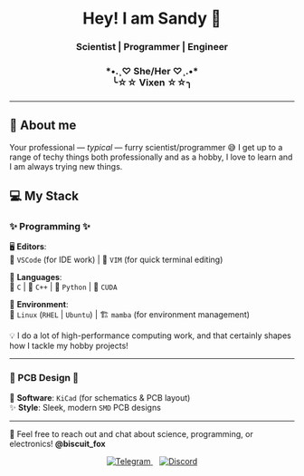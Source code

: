<h1 align="center"> Hey! I am Sandy 🦊</h1>
<h3 align="center">Scientist | Programmer | Engineer</h3>
<h3 align="center">*•.¸♡ She/Her ♡¸.•*<br>╰☆☆ Vixen ☆☆╮</h3>
<h3 align="center"></h3>

---

## 🌠 About me
Your professional — _typical_ — furry scientist/programmer 😅 I get up to a range of techy things both professionally and as a hobby, I love to learn and I am always trying new things.


## 💻 My Stack  

### ✨ Programming ✨  
🖥️ **Editors**:  
💖 `VSCode` (for IDE work) | 🖤 `VIM` (for quick terminal editing)  

🚀 **Languages**:  
🌸 `C` | 🌸 `C++` | 🌸 `Python` | 🌸 `CUDA`  

🔧 **Environment**:  
🐧 `Linux` (`RHEL` | `Ubuntu`) | 🏗️ `mamba` (for environment management)  

💡 I do a lot of high-performance computing work, and that certainly shapes how I tackle my hobby projects!  

---

### 🎀 PCB Design 🎀  
💎 **Software**: `KiCad` (for schematics & PCB layout)  
✨ **Style**: Sleek, modern `SMD` PCB designs  

---

💬 Feel free to reach out and chat about science, programming, or electronics! **@biscuit_fox**
<p align="center">
  <span>
    <a href="https://t.me/biscuit_fox" target="_blank">
      <img src="https://img.shields.io/badge/Telegram-2CA5E0?style=for-the-badge&logo=telegram&logoColor=white" alt="Telegram">
    </a>
  </span>
  &nbsp;&nbsp;
  <span>
    <a href="https://discordapp.com/users/biscuit_fox" target="_blank">
      <img src="https://img.shields.io/badge/Discord-5865F2?style=for-the-badge&logo=discord&logoColor=white" alt="Discord">
    </a>
  </span>
</p>


<!---
biscuitvixen/biscuitvixen is a ✨ special ✨ repository because its `README.md` (this file) appears on your GitHub profile.
You can click the Preview link to take a look at your changes.

- 👋 Hi, I am @biscuitvixen
- 👀 I am interested in all sorts of things! AI, science, computer science and electronics. I am an avid maker and I am always pushing myself to learn more.
- 🌱 I’m currently learning CUDA, OpenCL and verilog, trying to build a deeper grasp on methods for lower level, optimised data analysis.
- 😄 Pronouns: She/Her #womenintech
--->
